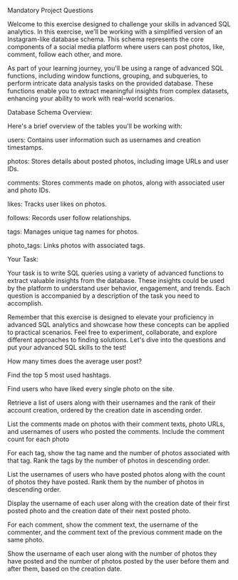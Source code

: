 Mandatory Project Questions

Welcome to this exercise designed to challenge your skills in advanced SQL analytics. In this exercise, we'll be working with a simplified version of an Instagram-like database schema. This schema represents the core components of a social media platform where users can post photos, like, comment, follow each other, and more.



As part of your learning journey, you'll be using a range of advanced SQL functions, including window functions, grouping, and subqueries, to perform intricate data analysis tasks on the provided database. These functions enable you to extract meaningful insights from complex datasets, enhancing your ability to work with real-world scenarios.



Database Schema Overview:



Here's a brief overview of the tables you'll be working with:



users: Contains user information such as usernames and creation timestamps.

photos: Stores details about posted photos, including image URLs and user IDs.

comments: Stores comments made on photos, along with associated user and photo IDs.

likes: Tracks user likes on photos.

follows: Records user follow relationships.

tags: Manages unique tag names for photos.

photo_tags: Links photos with associated tags.



Your Task:



Your task is to write SQL queries using a variety of advanced functions to extract valuable insights from the database. These insights could be used by the platform to understand user behavior, engagement, and trends. Each question is accompanied by a description of the task you need to accomplish.



Remember that this exercise is designed to elevate your proficiency in advanced SQL analytics and showcase how these concepts can be applied to practical scenarios. Feel free to experiment, collaborate, and explore different approaches to finding solutions. Let's dive into the questions and put your advanced SQL skills to the test!



How many times does the average user post?

Find the top 5 most used hashtags.

Find users who have liked every single photo on the site.

Retrieve a list of users along with their usernames and the rank of their account creation, ordered by the creation date in ascending order.

List the comments made on photos with their comment texts, photo URLs, and usernames of users who posted the comments. Include the comment count for each photo

For each tag, show the tag name and the number of photos associated with that tag. Rank the tags by the number of photos in descending order.

List the usernames of users who have posted photos along with the count of photos they have posted. Rank them by the number of photos in descending order.

Display the username of each user along with the creation date of their first posted photo and the creation date of their next posted photo.

For each comment, show the comment text, the username of the commenter, and the comment text of the previous comment made on the same photo.

 Show the username of each user along with the number of photos they have posted and the number of photos posted by the user before them and after them, based on the creation date.
